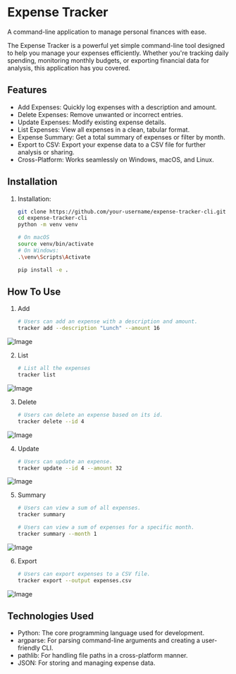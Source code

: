 # Expense Tracker

A command-line application to manage personal finances with ease.

The Expense Tracker is a powerful yet simple command-line tool designed to help you manage your expenses efficiently. Whether you're tracking daily spending, monitoring monthly budgets, or exporting financial data for analysis, this application has you covered. 

## Features
- Add Expenses: Quickly log expenses with a description and amount.
- Delete Expenses: Remove unwanted or incorrect entries.
- Update Expenses: Modify existing expense details.
- List Expenses: View all expenses in a clean, tabular format.
- Expense Summary: Get a total summary of expenses or filter by month.
- Export to CSV: Export your expense data to a CSV file for further analysis or sharing.
- Cross-Platform: Works seamlessly on Windows, macOS, and Linux.

## Installation
1. Installation:
    ```bash
    git clone https://github.com/your-username/expense-tracker-cli.git
    cd expense-tracker-cli
    python -m venv venv

    # On macOS
    source venv/bin/activate  
    # On Windows: 
    .\venv\Scripts\Activate

    pip install -e .

## How To Use
1. Add
    ```bash
    # Users can add an expense with a description and amount.
    tracker add --description "Lunch" --amount 16
![Image](https://github.com/user-attachments/assets/a907f993-a737-49f5-ba5e-adf6d98f399b)

2. List
    ```bash
    # List all the expenses
    tracker list
![Image](https://github.com/user-attachments/assets/5465294d-0735-4564-87a4-a49320aee1d1)

3. Delete
    ```bash
    # Users can delete an expense based on its id.
    tracker delete --id 4
![Image](https://github.com/user-attachments/assets/f569d3ff-677e-4616-bd4a-74e337bb1d64)

4. Update
    ```bash
    # Users can update an expense.
    tracker update --id 4 --amount 32
![Image](https://github.com/user-attachments/assets/aa94e9d9-68e3-4fe4-9bb1-dcfefe534d5f)

5. Summary
    ```bash
    # Users can view a sum of all expenses.
    tracker summary

    # Users can view a sum of expenses for a specific month.
    tracker summary --month 1    
![Image](https://github.com/user-attachments/assets/108de844-ec2b-49be-8343-00085b474f58)

6. Export
    ```bash
    # Users can export expenses to a CSV file.
    tracker export --output expenses.csv
![Image](https://github.com/user-attachments/assets/0967a2fc-2bf5-470d-a312-221b63d18cac)

## Technologies Used
-    Python: The core programming language used for development.
-    argparse: For parsing command-line arguments and creating a user-friendly CLI.
-    pathlib: For handling file paths in a cross-platform manner.
-    JSON: For storing and managing expense data.
